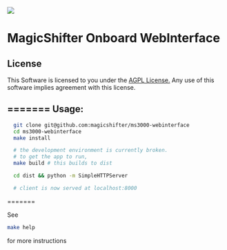 ![](http://magicshifter.net/img/logo.png)
# MagicShifter Onboard WebInterface

License
-------
This Software is licensed to you under the [AGPL License.](http://www.gnu.org/licenses/agpl.html)
Any use of this software implies agreement with this license.

=======
Usage:
-------
```bash
  git clone git@github.com:magicshifter/ms3000-webinterface
  cd ms3000-webinterface
  make install

  # the development environment is currently broken.
  # to get the app to run, 
  make build # this builds to dist

  cd dist && python -m SimpleHTTPServer

  # client is now served at localhost:8000
```
=======

See
```bash
make help
```
for more instructions
